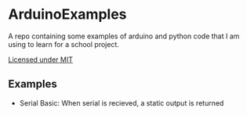 # ArduinoExamples
A repo containing some examples of arduino and python code that I am using to learn for a school project.

[Licensed under MIT](https://github.com/EscWasTaken/ArduinoExamples/blob/main/LICENSE)

## Examples
- Serial Basic: When serial is recieved, a static output is returned
